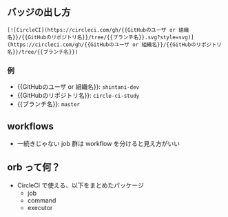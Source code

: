 ## バッジの出し方

```
[![CircleCI](https://circleci.com/gh/{{GitHubのユーザ or 組織名}}/{{GitHubのリポジトリ名}}/tree/{{ブランチ名}}.svg?style=svg)](https://circleci.com/gh/{{GitHubのユーザ or 組織名}}/{{GitHubのリポジトリ名}}/tree/{{ブランチ名}})
```

### 例

- {{GitHubのユーザ or 組織名}}: `shintani-dev`
- {{GitHubのリポジトリ名}}: `circle-ci-study`
- {{ブランチ名}}: `master`

## workflows

- 一続きじゃない job 群は workflow を分けると見え方がいい

## orb って何？

- CircleCI で使える、以下をまとめたパッケージ
  - job
  - command
  - executor
